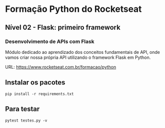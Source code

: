 # Formação Python do Rocketseat

## Nível 02 - Flask: primeiro framework

### Desenvolvimento de APIs com Flask

Módulo dedicado ao aprendizado dos conceitos fundamentais de API, onde vamos criar nossa própria API utilizando o framework Flask em Python.

URL: https://www.rocketseat.com.br/formacao/python


## Instalar os pacotes

```
pip install -r requirements.txt
```

## Para testar

```
pytest testes.py -v
```
